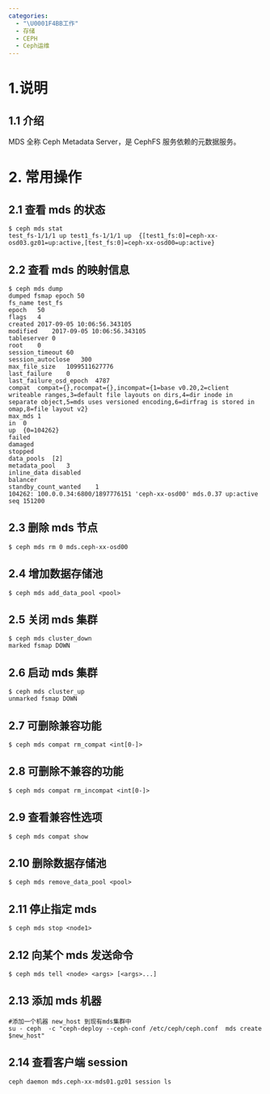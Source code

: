 ```yaml
---
categories:
  - "\U0001F4BB工作"
  - 存储
  - CEPH
  - Ceph运维
---
```

# 1.说明
## 1.1 介绍
MDS 全称 Ceph Metadata Server，是 CephFS 服务依赖的元数据服务。



# 2. 常用操作
## 2.1 查看 mds 的状态
```plain
$ ceph mds stat
test_fs-1/1/1 up test1_fs-1/1/1 up  {[test1_fs:0]=ceph-xx-osd03.gz01=up:active,[test_fs:0]=ceph-xx-osd00=up:active}
```

## 2.2 查看 mds 的映射信息
```plain
$ ceph mds dump
dumped fsmap epoch 50
fs_name	test_fs
epoch	50
flags	4
created	2017-09-05 10:06:56.343105
modified	2017-09-05 10:06:56.343105
tableserver	0
root	0
session_timeout	60
session_autoclose	300
max_file_size	1099511627776
last_failure	0
last_failure_osd_epoch	4787
compat	compat={},rocompat={},incompat={1=base v0.20,2=client writeable ranges,3=default file layouts on dirs,4=dir inode in separate object,5=mds uses versioned encoding,6=dirfrag is stored in omap,8=file layout v2}
max_mds	1
in	0
up	{0=104262}
failed
damaged
stopped
data_pools	[2]
metadata_pool	3
inline_data	disabled
balancer
standby_count_wanted	1
104262:	100.0.0.34:6800/1897776151 'ceph-xx-osd00' mds.0.37 up:active seq 151200
```

## 2.3 删除 mds 节点
```plain
$ ceph mds rm 0 mds.ceph-xx-osd00
```

## 2.4 增加数据存储池
```plain
$ ceph mds add_data_pool <pool>
```

## 2.5 关闭 mds 集群
```plain
$ ceph mds cluster_down
marked fsmap DOWN
```

## 2.6 启动 mds 集群
```plain
$ ceph mds cluster_up
unmarked fsmap DOWN
```

## 2.7  可删除兼容功能
```plain
$ ceph mds compat rm_compat <int[0-]>
```

## 2.8 可删除不兼容的功能
```plain
$ ceph mds compat rm_incompat <int[0-]>
```

## 2.9 查看兼容性选项
```plain
$ ceph mds compat show
```

## 2.10 删除数据存储池
```plain
$ ceph mds remove_data_pool <pool>
```

## 2.11 停止指定 mds
```plain
$ ceph mds stop <node1>
```

## 2.12 向某个 mds 发送命令
```plain
$ ceph mds tell <node> <args> [<args>...]
```

 

## 2.13 添加 mds 机器
```plain
#添加一个机器 new_host 到现有mds集群中 
su - ceph  -c "ceph-deploy --ceph-conf /etc/ceph/ceph.conf  mds create $new_host"
```

## 2.14 查看客户端 session
```plain
ceph daemon mds.ceph-xx-mds01.gz01 session ls
```

